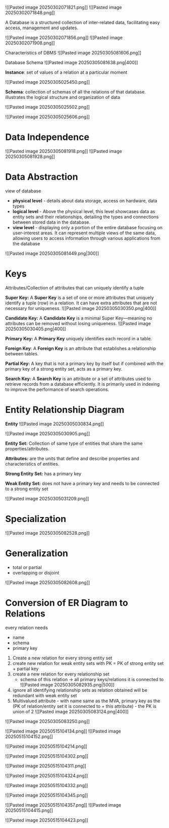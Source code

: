 ![[Pasted image 20250302071821.png]]
![[Pasted image 20250302071848.png]]

A Database is a structured collection of inter-related data, facilitating easy access, management and updates.

![[Pasted image 20250302071856.png]]
![[Pasted image 20250302071908.png]]

Characteristics of DBMS
![[Pasted image 20250305081606.png]]

Database Schema
![[Pasted image 20250305081638.png|400]]

**Instance**: set of values of a relation at a particular moment

![[Pasted image 20250305025450.png]]

**Schema**: collection of schemas of all the relations of that database. illustrates the logical structure and organization of data

![[Pasted image 20250305025502.png]]

![[Pasted image 20250305025606.png]]

# Data Independence

![[Pasted image 20250305081918.png]]
![[Pasted image 20250305081928.png]]
# Data Abstraction

view of database
- **physical level** - details about data storage, access on hardware, data types
- **logical level** - Above the physical level, this level showcases data as entity sets and their relationships, detailing the types and connections between stored data in the database.
- **view level** - displaying only a portion of the entire database focusing on user-interest areas. It can represent multiple views of the same data, allowing users to access information through various applications from the database

![[Pasted image 20250305081449.png|300]]
# Keys

Attributes/Collection of attributes that can uniquely identify a tuple

**Super Key:** A **Super Key** is a set of one or more attributes that uniquely identify a tuple (row) in a relation. It can have extra attributes that are not necessary for uniqueness.
![[Pasted image 20250305030350.png|400]]

**Candidate Key:** A **Candidate Key** is a minimal Super Key—meaning no attributes can be removed without losing uniqueness.
![[Pasted image 20250305030405.png|400]]

**Primary Key:** A **Primary Key** uniquely identifies each record in a table.

**Foreign Key**: A **Foreign Key** is an attribute that establishes a relationship between tables.

**Partial Key:** A key that is not a primary key by itself but if combined with the primary key of a strong entity set, acts as a primary key.

**Search Key:** A **Search Key** is an attribute or a set of attributes used to retrieve records from a database efficiently. It is primarily used in indexing to improve the performance of search operations.
# Entity Relationship Diagram

**Entity** ![[Pasted image 20250305030834.png]]

![[Pasted image 20250305030905.png]]

**Entity Set:** Collection of same type of entities that share the same properties/attributes.

**Attributes:** are the units that define and describe properties and characteristics of entities.

**Strong Entity Set:** has a primary key

**Weak Entity Set:** does not have a primary key and needs to be connected to a strong entity set

![[Pasted image 20250305031209.png]]

# Specialization

![[Pasted image 20250305082528.png]]

# Generalization

- total or partial
- overlapping or disjoint

![[Pasted image 20250305082608.png]]

# Conversion of ER Diagram to Relations

every relation needs 
- name
- schema
- primary key

1. Create a new relation for every strong entity set
2. create new relation for weak entity sets with PK = PK of strong entity set + partial key
3. create a new relation for every relationship set
	 - schema of this relation -> all primary keys/relations it is connected to
	 ![[Pasted image 20250305082935.png|500]]
4. ignore all identifying relationship sets as relation obtained will be redundant with weak entity set
5. Multivalued attribute - with name same as the MVA, primary key as the (PK of relation/entity set it is connected to + this attribute) - the PK is union of 2
![[Pasted image 20250305083124.png|400]]

![[Pasted image 20250305083250.png]]

![[Pasted image 20250515104134.png]]
![[Pasted image 20250515104152.png]]

![[Pasted image 20250515104214.png]]

![[Pasted image 20250515104302.png]]

![[Pasted image 20250515104311.png]]

![[Pasted image 20250515104324.png]]

![[Pasted image 20250515104332.png]]

![[Pasted image 20250515104345.png]]

![[Pasted image 20250515104357.png]]
![[Pasted image 20250515104415.png]]

![[Pasted image 20250515104423.png]]

